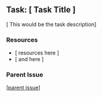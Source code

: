 ## Task: [ Task Title ]

[ This would be the task description]

### Resources

- [ resources here ]
- [ and here ]

### Parent Issue

[[parent issue]](#1)
